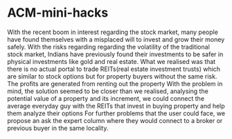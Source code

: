 # ACM-mini-hacks
With the recent boom in interest regarding the stock market, many people have found themselves with a misplaced will to invest and grow their money safely. With the risks regarding regarding the volatility of the traditional stock market, Indians have previously found their investments to be safer in physical investments like gold and real estate. What we realised was that there is no actual portal to trade REITs(real estate investment trusts) which are similar to stock options but for property buyers without the same risk. The profits are generated from renting out the property 
With the problem in mind, the solution seemed to be closer than we realised, analysing the potential value of a property and its increment, we could connect the average everyday guy with the REITs that invest in buying property and help them analyze their options 
For further problems that the user could face, we propose an ask the expert column where they would connect to a broker or previous buyer in the same locality. 

